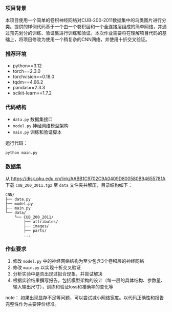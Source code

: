 ### 项目背景

本项目使用一个简单的卷积神经网络对CUB-200-2011数据集中的鸟类图片进行分类。提供的样例代码基于一个由一个卷积层和一个全连接层组成的简单网络，并通过预先划分的训练、验证集进行训练和验证。本次作业需要将在理解项目代码的基础上，将项目修改为使用一个稍复杂的CNN网络，并使用十折交叉验证。


### 推荐环境
+ python==3.12
+ torch==2.3.0
+ torchvision==0.18.0
+ tqdm==4.66.2
+ pandas==2.3.3
+ scikit-learn==1.7.2

### 代码结构

+ `data.py` 数据集接口
+ `model.py` 神经网络模型架构
+ `main.py` 训练和验证脚本

运行代码：
```
python main.py
```

### 数据集

从 https://disk.pku.edu.cn/link/AABB1C9702C9A0409D800580B94655781A 下载 `CUB_200_2011.tgz` 至 `data` 文件夹并解压，目录结构如下：
```
CNN/
├── data.py          
├── model.py         
├── main.py          
└── data/
    └── CUB_200_2011/
        ├── attributes/
        ├── images/
        ├── parts/
        ...
```


### 作业要求

1. 修改 `model.py` 中的神经网络结构为至少包含3个卷积层的神经网络
2. 修改 `main.py` 以实现十折交叉验证
3. 分析实验中是否出现过拟合现象，并尝试解决
4. 根据实验结果撰写报告，包括模型架构的设计（每一层的具体结构、参数量、输入输出尺寸），训练和验证loss和准确率的变化等
   
note： 如果出现显存不足等问题，可以尝试减小网络宽度。以代码正确性和报告完整性作为主要评价标准。

